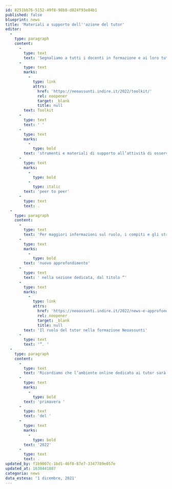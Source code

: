 ```yaml
---
id: 8251bb76-5152-49f8-98b8-d024f93e84b1
published: false
blueprint: news
title: 'Materiali a supporto dell''azione del tutor'
editor:
  -
    type: paragraph
    content:
      -
        type: text
        text: 'Segnaliamo a tutti i docenti in formazione e ai loro tutor che da oggi sono disponibili all’interno della sezione '
      -
        type: text
        marks:
          -
            type: link
            attrs:
              href: 'https://neoassunti.indire.it/2022/toolkit/'
              rel: noopener
              target: _blank
              title: null
        text: Toolkit
      -
        type: text
        text: ' '
      -
        type: text
        marks:
          -
            type: bold
        text: 'strumenti e materiali di supporto all’attività di osservazione '
      -
        type: text
        marks:
          -
            type: bold
          -
            type: italic
        text: 'peer to peer'
      -
        type: text
        text: .
  -
    type: paragraph
    content:
      -
        type: text
        text: 'Per maggiori informazioni sul ruolo, i compiti e gli strumenti a supporto dell’azione del tutor vi invitiamo a consultare il '
      -
        type: text
        marks:
          -
            type: bold
        text: 'nuovo approfondimento'
      -
        type: text
        text: ' nella sezione dedicata, dal titolo “'
      -
        type: text
        marks:
          -
            type: link
            attrs:
              href: 'https://neoassunti.indire.it/2022/news-e-approfondimenti/il-ruolo-del-tutor-nella-formazione-neoassunti/'
              rel: noopener
              target: _blank
              title: null
        text: 'Il ruolo del tutor nella formazione Neoassunti'
      -
        type: text
        text: '”. '
  -
    type: paragraph
    content:
      -
        type: text
        text: 'Ricordiamo che l’ambiente online dedicato ai tutor sarà disponibile dalla '
      -
        type: text
        marks:
          -
            type: bold
        text: 'primavera '
      -
        type: text
        text: 'del '
      -
        type: text
        marks:
          -
            type: bold
        text: '2022'
      -
        type: text
        text: .
updated_by: f1b9007c-1bd1-46f8-87e7-3347789e057e
updated_at: 1638441087
categoria: news
data_estesa: '1 dicembre, 2021'
---
```

